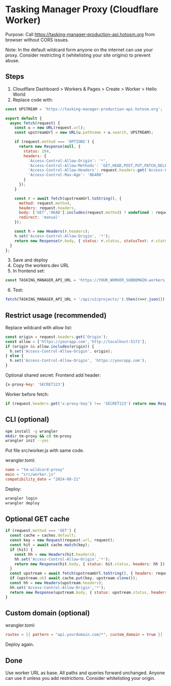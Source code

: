 # Tasking Manager Proxy (Cloudflare Worker)

Purpose: Call https://tasking-manager-production-api.hotosm.org from browser without CORS issues.

Note: In the default wildcard form anyone on the internet can use your proxy. Consider restricting it (whitelisting your site origins) to prevent abuse.

## Steps

1. Cloudflare Dashboard > Workers & Pages > Create > Worker > Hello World
2. Replace code with:

```javascript
const UPSTREAM = 'https://tasking-manager-production-api.hotosm.org';

export default {
  async fetch(request) {
    const u = new URL(request.url);
    const upstreamUrl = new URL(u.pathname + u.search, UPSTREAM);

    if (request.method === 'OPTIONS') {
      return new Response(null, {
        status: 204,
        headers: {
          'Access-Control-Allow-Origin': '*',
          'Access-Control-Allow-Methods': 'GET,HEAD,POST,PUT,PATCH,DELETE,OPTIONS',
          'Access-Control-Allow-Headers': request.headers.get('Access-Control-Request-Headers') || 'Content-Type,Authorization,Accept',
          'Access-Control-Max-Age': '86400'
        }
      });
    }

    const r = await fetch(upstreamUrl.toString(), {
      method: request.method,
      headers: request.headers,
      body: ['GET','HEAD'].includes(request.method) ? undefined : request.body,
      redirect: 'manual'
    });

    const h = new Headers(r.headers);
    h.set('Access-Control-Allow-Origin', '*');
    return new Response(r.body, { status: r.status, statusText: r.statusText, headers: h });
  }
};
```

3. Save and deploy
4. Copy the workers.dev URL
5. In frontend set:
```javascript
const TASKING_MANAGER_API_URL = 'https://YOUR_WORKER_SUBDOMAIN.workers.dev';
```
6. Test:
```javascript
fetch(TASKING_MANAGER_API_URL + '/api/v2/projects/').then(r=>r.json()).then(console.log);
```

## Restrict usage (recommended)

Replace wildcard with allow list:
```javascript
const origin = request.headers.get('Origin');
const allow = ['https://yourapp.com','http://localhost:5173'];
if (origin && allow.includes(origin)) {
  h.set('Access-Control-Allow-Origin', origin);
} else {
  h.set('Access-Control-Allow-Origin', 'https://yourapp.com');
}
```

Optional shared secret:
Frontend add header:
```javascript
{x-proxy-key: 'SECRET123'}
```
Worker before fetch:
```javascript
if (request.headers.get('x-proxy-key') !== 'SECRET123') return new Response('Forbidden', { status: 403 });
```

## CLI (optional)

```bash
npm install -g wrangler
mkdir tm-proxy && cd tm-proxy
wrangler init --yes
```

Put file src/worker.js with same code.

wrangler.toml:
```toml
name = "tm-wildcard-proxy"
main = "src/worker.js"
compatibility_date = "2024-08-21"
```

Deploy:
```bash
wrangler login
wrangler deploy
```

## Optional GET cache

```javascript
if (request.method === 'GET') {
  const cache = caches.default;
  const key = new Request(request.url, request);
  const hit = await cache.match(key);
  if (hit) {
    const hh = new Headers(hit.headers);
    hh.set('Access-Control-Allow-Origin','*');
    return new Response(hit.body, { status: hit.status, headers: hh });
  }
  const upstream = await fetch(upstreamUrl.toString(), { headers: request.headers });
  if (upstream.ok) await cache.put(key, upstream.clone());
  const hh = new Headers(upstream.headers);
  hh.set('Access-Control-Allow-Origin','*');
  return new Response(upstream.body, { status: upstream.status, headers: hh });
}
```

## Custom domain (optional)

wrangler.toml:
```toml
routes = [{ pattern = "api.yourdomain.com/*", custom_domain = true }]
```
Deploy again.

## Done

Use worker URL as base. All paths and queries forward unchanged. Anyone can use it unless you add restrictions. Consider whitelisting your origin.
